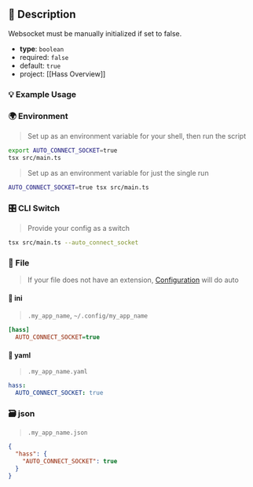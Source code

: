 ## 📜 Description

Websocket must be manually initialized if set to false.

- **type**: `boolean`
- required: `false`
- default: `true`
- project: [[Hass Overview]]

### 💡 Example Usage

### 🌍 Environment

> Set up as an environment variable for your shell, then run the script
```bash
export AUTO_CONNECT_SOCKET=true
tsx src/main.ts
```
> Set up as an environment variable for just the single run

```bash
AUTO_CONNECT_SOCKET=true tsx src/main.ts
```
### 🎛️ CLI Switch

> Provide your config as a switch
```bash
tsx src/main.ts --auto_connect_socket
```
### 📁 File
>  If your file does not have an extension, [Configuration](/core/configuration) will do auto
#### 📘 ini

> `.my_app_name`, `~/.config/my_app_name`

```ini
[hass]
  AUTO_CONNECT_SOCKET=true
```
#### 📄 yaml

> `.my_app_name.yaml`

```yaml
hass:
  AUTO_CONNECT_SOCKET: true
```
### 🗃️ json

> `.my_app_name.json`

```json
{
  "hass": {
    "AUTO_CONNECT_SOCKET": true
  }
}
```
